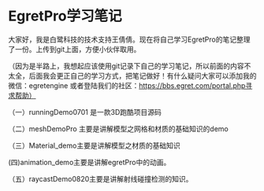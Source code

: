 # EgretPro学习笔记

大家好，我是白鹭科技的技术支持王倩倩。现在将自己学习EgretPro的笔记整理了一份。上传到git上面，方便小伙伴取用。

（因为是半路上，我想起应该使用git记录下自己的学习笔记，所以前面的内容不太全，后面我会更正自己的学习方式，把笔记做好！有什么疑问大家可以添加我的微信：egretengine 或者登陆我们的社区：https://bbs.egret.com/portal.php寻求帮助）

（一）runningDemo0701 是一款3D跑酷项目源码

（二）meshDemoPro 主要是讲解模型之网格和材质的基础知识的demo

（三）Material_demo主要是讲解模型之材质的基础知识

 (四)animation_demo主要是讲解egretPro中的动画。
 
（五）raycastDemo0820主要是讲解射线碰撞检测的知识。
